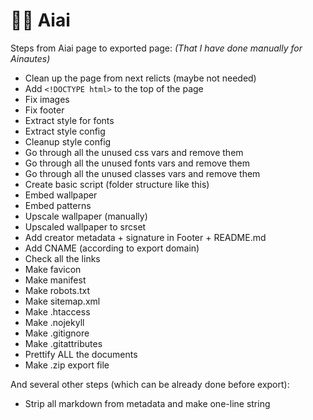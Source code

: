 # 👨‍🎨 Aiai

Steps from Aiai page to exported page:
*(That I have done manually for Ainautes)*

- Clean up the page from next relicts (maybe not needed)
- Add `<!DOCTYPE html>` to the top of the page
- Fix images
- Fix footer
- Extract style for fonts
- Extract style config
- Cleanup style config
- Go through all the unused css vars and remove them
- Go through all the unused fonts vars and remove them
- Go through all the unused classes vars and remove them
- Create basic script (folder structure like this)
- Embed wallpaper
- Embed patterns
- Upscale wallpaper (manually)
- Upscaled wallpaper to srcset
- Add creator metadata + signature in Footer + README.md
- Add CNAME (according to export domain)
- Check all the links
- Make favicon
- Make manifest
- Make robots.txt
- Make sitemap.xml
- Make .htaccess
- Make .nojekyll
- Make .gitignore
- Make .gitattributes
- Prettify ALL the documents
- Make .zip export file


And several other steps (which can be already done before export):
- Strip all markdown from metadata and make one-line string
